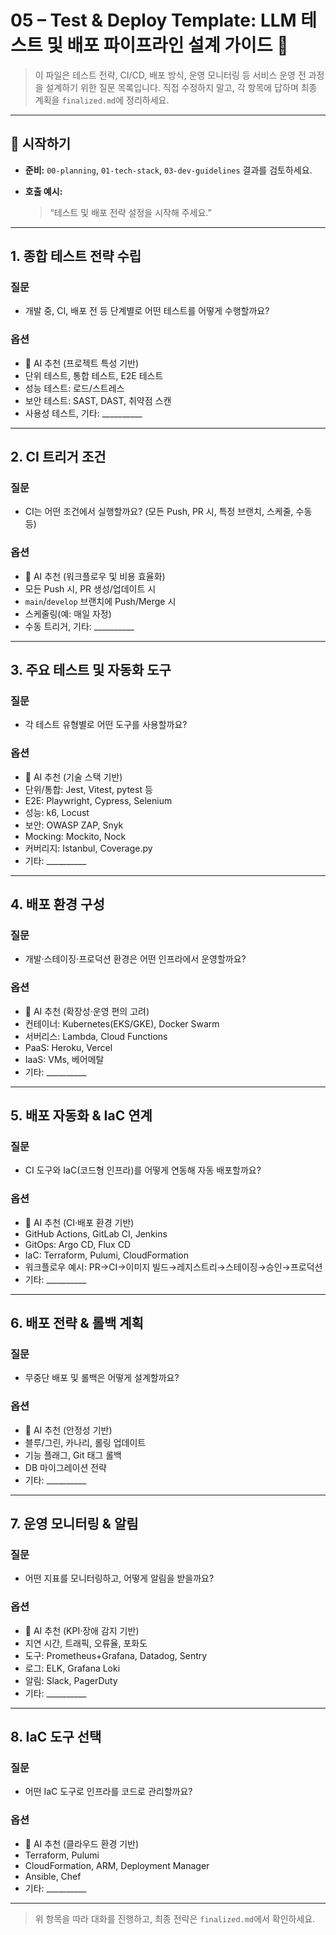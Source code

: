 # 05 – Test & Deploy Template: LLM 테스트 및 배포 파이프라인 설계 가이드 🚀

> 이 파일은 테스트 전략, CI/CD, 배포 방식, 운영 모니터링 등 서비스 운영 전 과정을 설계하기 위한 질문 목록입니다. 직접 수정하지 말고, 각 항목에 답하며 최종 계획을 `finalized.md`에 정리하세요.

---

## 🚀 시작하기

* **준비:** `00-planning`, `01-tech-stack`, `03-dev-guidelines` 결과를 검토하세요.
* **호출 예시:**

  > “테스트 및 배포 전략 설정을 시작해 주세요.”

---

## 1. 종합 테스트 전략 수립

### 질문

* 개발 중, CI, 배포 전 등 단계별로 어떤 테스트를 어떻게 수행할까요?

### 옵션

* 🤖 AI 추천 (프로젝트 특성 기반)
* 단위 테스트, 통합 테스트, E2E 테스트
* 성능 테스트: 로드/스트레스
* 보안 테스트: SAST, DAST, 취약점 스캔
* 사용성 테스트, 기타: \_\_\_\_\_\_\_\_\_\_

---

## 2. CI 트리거 조건

### 질문

* CI는 어떤 조건에서 실행할까요? (모든 Push, PR 시, 특정 브랜치, 스케줄, 수동 등)

### 옵션

* 🤖 AI 추천 (워크플로우 및 비용 효율화)
* 모든 Push 시, PR 생성/업데이트 시
* `main`/`develop` 브랜치에 Push/Merge 시
* 스케줄링(예: 매일 자정)
* 수동 트리거, 기타: \_\_\_\_\_\_\_\_\_\_

---

## 3. 주요 테스트 및 자동화 도구

### 질문

* 각 테스트 유형별로 어떤 도구를 사용할까요?

### 옵션

* 🤖 AI 추천 (기술 스택 기반)
* 단위/통합: Jest, Vitest, pytest 등
* E2E: Playwright, Cypress, Selenium
* 성능: k6, Locust
* 보안: OWASP ZAP, Snyk
* Mocking: Mockito, Nock
* 커버리지: Istanbul, Coverage.py
* 기타: \_\_\_\_\_\_\_\_\_\_

---

## 4. 배포 환경 구성

### 질문

* 개발·스테이징·프로덕션 환경은 어떤 인프라에서 운영할까요?

### 옵션

* 🤖 AI 추천 (확장성·운영 편의 고려)
* 컨테이너: Kubernetes(EKS/GKE), Docker Swarm
* 서버리스: Lambda, Cloud Functions
* PaaS: Heroku, Vercel
* IaaS: VMs, 베어메탈
* 기타: \_\_\_\_\_\_\_\_\_\_

---

## 5. 배포 자동화 & IaC 연계

### 질문

* CI 도구와 IaC(코드형 인프라)를 어떻게 연동해 자동 배포할까요?

### 옵션

* 🤖 AI 추천 (CI·배포 환경 기반)
* GitHub Actions, GitLab CI, Jenkins
* GitOps: Argo CD, Flux CD
* IaC: Terraform, Pulumi, CloudFormation
* 워크플로우 예시: PR→CI→이미지 빌드→레지스트리→스테이징→승인→프로덕션
* 기타: \_\_\_\_\_\_\_\_\_\_

---

## 6. 배포 전략 & 롤백 계획

### 질문

* 무중단 배포 및 롤백은 어떻게 설계할까요?

### 옵션

* 🤖 AI 추천 (안정성 기반)
* 블루/그린, 카나리, 롤링 업데이트
* 기능 플래그, Git 태그 롤백
* DB 마이그레이션 전략
* 기타: \_\_\_\_\_\_\_\_\_\_

---

## 7. 운영 모니터링 & 알림

### 질문

* 어떤 지표를 모니터링하고, 어떻게 알림을 받을까요?

### 옵션

* 🤖 AI 추천 (KPI·장애 감지 기반)
* 지연 시간, 트래픽, 오류율, 포화도
* 도구: Prometheus+Grafana, Datadog, Sentry
* 로그: ELK, Grafana Loki
* 알림: Slack, PagerDuty
* 기타: \_\_\_\_\_\_\_\_\_\_

---

## 8. IaC 도구 선택

### 질문

* 어떤 IaC 도구로 인프라를 코드로 관리할까요?

### 옵션

* 🤖 AI 추천 (클라우드 환경 기반)
* Terraform, Pulumi
* CloudFormation, ARM, Deployment Manager
* Ansible, Chef
* 기타: \_\_\_\_\_\_\_\_\_\_

---

> 위 항목을 따라 대화를 진행하고, 최종 전략은 `finalized.md`에서 확인하세요.
